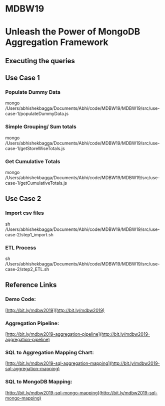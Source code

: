 # MDBW19 
# Unleash the Power of MongoDB Aggregation Framework

## Executing the queries
## Use Case 1
### Populate Dummy Data
mongo /Users/abhishekbagga/Documents/Abhi/code/MDBW19/MDBW19/src/use-case-1/populateDummyData.js
### Simple Grouping/ Sum totals
mongo /Users/abhishekbagga/Documents/Abhi/code/MDBW19/MDBW19/src/use-case-1/getStoreWiseTotals.js
### Get Cumulative Totals
mongo /Users/abhishekbagga/Documents/Abhi/code/MDBW19/MDBW19/src/use-case-1/getCumulativeTotals.js


## Use Case 2
### Import csv files
sh /Users/abhishekbagga/Documents/Abhi/code/MDBW19/MDBW19/src/use-case-2/step1_import.sh
### ETL Process
sh /Users/abhishekbagga/Documents/Abhi/code/MDBW19/MDBW19/src/use-case-2/step2_ETL.sh

## Reference Links
### Demo Code:
[http://bit.ly/mdbw2019](http://bit.ly/mdbw2019)

### Aggregation Pipeline:
[http://bit.ly/mdbw2019-aggregation-pipeline](http://bit.ly/mdbw2019-aggregation-pipeline)

### SQL to Aggregation Mapping Chart:
[http://bit.ly/mdbw2019-sql-aggregation-mapping](http://bit.ly/mdbw2019-sql-aggregation-mapping)

### SQL to MongoDB Mapping:
[http://bit.ly/mdbw2019-sql-mongo-mapping](http://bit.ly/mdbw2019-sql-mongo-mapping)


